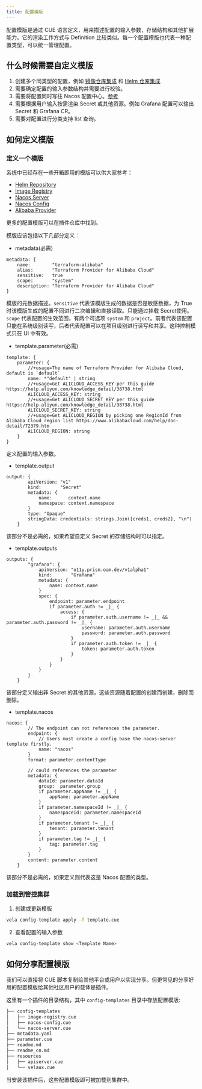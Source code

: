 ```yaml
---
title: 配置模版
---
```


配置模版是通过 CUE 语言定义，用来描述配置的输入参数，存储结构和其他扩展能力。它的渲染工作方式与 Definition 比较类似。每一个配置模版也代表一种配置类型，可以统一管理配置。

## 什么时候需要自定义模版

1. 创建多个同类型的配置，例如 [镜像仓库集成](./image-registry) 和 [Helm 仓库集成](./helm-repo)
2. 需要确定配置的输入参数结构并需要进行校验。
3. 需要将配置同时写往 Nacos 配置中心。[参考](./nacos)
4. 需要根据用户输入按需渲染 Secret 或其他资源。例如 Grafana 配置可以输出 Secret 和 Grafana CR。
5. 需要对配置进行分类支持 list 查询。

## 如何定义模版

### 定义一个模版

系统中已经存在一些开箱即用的模版可以供大家参考：

* [Helm Repository](https://github.com/kubevela/catalog/blob/master/addons/fluxcd/config-templates/helm-repository.cue)
* [Image Registry](https://github.com/kubevela/catalog/blob/master/addons/velaux/config-templates/image-registry.cue)
* [Nacos Server](https://github.com/kubevela/catalog/blob/master/addons/velaux/config-templates/nacos-server.cue)
* [Nacos Config](https://github.com/kubevela/catalog/blob/master/addons/velaux/config-templates/nacos-config.cue)
* [Alibaba Provider](https://github.com/kubevela/catalog/blob/master/addons/terraform-alibaba/config-templates/alibaba-provider.cue)

更多的配置模版可以在插件仓库中找到。

模版应该包括以下几部分定义：

* metadata(必需)

```cue
metadata: {
	name:        "terraform-alibaba"
	alias:       "Terraform Provider for Alibaba Cloud"
	sensitive:   true
	scope:       "system"
	description: "Terraform Provider for Alibaba Cloud"
}
```

模版的元数据描述。`sensitive` 代表该模版生成的数据是否是敏感数据，为 True 时该模版生成的配置不同进行二次编辑和直接读取。只能通过挂载 Secret使用。`scope` 代表配置的生效范围，有两个可选项 `system` 和 `project`。前者代表该配置只能在系统级别读写，后者代表配置可以在项目级别进行读写和共享。这种控制模式只在 UI 中有效。

* template.parameter(必需)

```cue
template: {
    parameter: {
		//+usage=The name of Terraform Provider for Alibaba Cloud, default is `default`
		name: *"default" | string
		//+usage=Get ALICLOUD_ACCESS_KEY per this guide https://help.aliyun.com/knowledge_detail/38738.html
		ALICLOUD_ACCESS_KEY: string
		//+usage=Get ALICLOUD_SECRET_KEY per this guide https://help.aliyun.com/knowledge_detail/38738.html
		ALICLOUD_SECRET_KEY: string
		//+usage=Get ALICLOUD_REGION by picking one RegionId from Alibaba Cloud region list https://www.alibabacloud.com/help/doc-detail/72379.htm
		ALICLOUD_REGION: string
	}
}
```

定义配置的输入参数。

* template.output

```cue
output: {
		apiVersion: "v1"
		kind:       "Secret"
		metadata: {
			name:      context.name
			namespace: context.namespace
		}
		type: "Opaque"
		stringData: credentials: strings.Join([creds1, creds2], "\n")
	}
```

该部分不是必需的，如果希望自定义 Secret 的存储结构时可以指定。

* template.outputs

```cue
outputs: {
		"grafana": {
			apiVersion: "o11y.prism.oam.dev/v1alpha1"
			kind:       "Grafana"
			metadata: {
				name: context.name
			}
			spec: {
				endpoint: parameter.endpoint
				if parameter.auth != _|_ {
					access: {
						if parameter.auth.username != _|_ && parameter.auth.password != _|_ {
							username: parameter.auth.username
							password: parameter.auth.password
						}
						if parameter.auth.token != _|_ {
							token: parameter.auth.token
						}
					}
				}
			}
		}
	}
```

该部分定义输出非 Secret 的其他资源，这些资源随着配置的创建而创建，删除而删除。

* template.nacos

```cue
nacos: {
        // The endpoint can not references the parameter.
        endpoint: {
            // Users must create a config base the nacos-server template firstly.
            name: "nacos"
        }
        format: parameter.contentType

        // could references the parameter
        metadata: {
            dataId: parameter.dataId
            group:  parameter.group
            if parameter.appName != _|_ {
                appName: parameter.appName
            }
            if parameter.namespaceId != _|_ {
                namespaceId: parameter.namespaceId
            }
            if parameter.tenant != _|_ {
                tenant: parameter.tenant
            }
            if parameter.tag != _|_ {
                tag: parameter.tag
            }
        }
        content: parameter.content
    }
```

该部分不是必需的，如果定义则代表这是 Nacos 配置的类型。

### 加载到管控集群

1. 创建或更新模版

```bash
vela config-template apply -f template.cue
```

2. 查看配置的输入参数

```bash
vela config-template show <Template Name>
```

## 如何分享配置模版

我们可以直接将 CUE 脚本复制给其他平台或用户以实现分享。但更常见的分享好用的配置模版给其他社区用户的载体是插件。

这里有一个插件的目录结构，其中 `config-templates` 目录中存放配置模版:

```bash
├── config-templates
│   ├── image-registry.cue
│   ├── nacos-config.cue
│   └── nacos-server.cue
├── metadata.yaml
├── parameter.cue
├── readme.md
├── readme_cn.md
├── resources
│   ├── apiserver.cue
│   └── velaux.cue
```

当安装该插件后，这些配置模版即可被加载到集群中。
